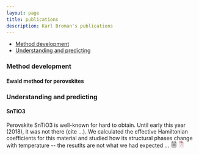 ```yaml
---
layout: page
title: publications
description: Karl Broman's publications
---
```


<div class="navbar">
    <div class="navbar-inner">
        <ul class="nav">
            <li><a href="#method">Method development</a></li>
            <li><a href="#understanding">Understanding and predicting</a></li>
        </ul>
    </div>
</div>

### <a name="method"></a>Method development

#### Ewald method for perovskites

### <a name="understanding"></a> Understanding and predicting 

#### SnTiO3

Perovskite SnTiO3 is well-known for hard to obtain. Until early this year (2018), it was not there (cite ...).
We calculated the effective Hamiltonian coefficients for this material
and studied how its structural phases change with temperature -- the resutlts are not what we had expected ...
[![CPS](./icons16/notes-icon.png)](http://cpb.iphy.ac.cn/EN/abstract/abstract73225.shtml) 
[![ArXiv](./icons16/pdf-icon.png)](https://arxiv.org/abs/1709.00888v3)

